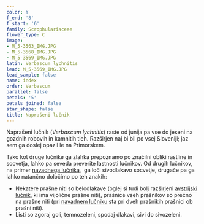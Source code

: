 ```yaml
---
color: Y
f_end: '8'
f_start: '6'
family: Scrophulariaceae
flower_type: C
image:
- M_5-3563_IMG.JPG
- M_5-3568_IMG.JPG
- M_5-3569_IMG.JPG
latin: Verbascum lychnitis
lead: M_5-3569_IMG.JPG
lead_sample: false
name: index
order: Verbascum
parallel: false
petals: '5'
petals_joined: false
star_shape: false
title: Naprašeni lučnik
---
```

Naprašeni lučnik (*Verbascum lychnitis*) raste od junija pa vse do jeseni na gozdnih robovih in kamnitih tleh. Razširjen naj bi bil po vsej Sloveniji; jaz sem ga doslej opazil le na Primorskem.

Tako kot druge lučnike ga zlahka prepoznamo po značilni obliki rastline in socvetja, lahko pa seveda preverite lastnosti lučnikov. Od drugih lučnikov, na primer [navadnega lučnika](../VerbascumPhlomoides(NavadniLucnik)/si_VerbascumPhlomoides(NavadniLucnik).asp),  ga loči sivodlakavo socvetje, drugače pa ga lahko natančno določimo po teh znakih:

-   Nekatere prašne niti so belodlakave (oglej si tudi bolj razširjeni [avstrijski lučnik](../VerbascumAustriacum(AvstrijskiLucnik)/si_VerbascumAustriacum(AvstrijskiLucnik).asp), ki ima vijolične prašne niti), prašnice vseh prašnikov so prečno na prašne niti (pri [navadnem lučniku](../VerbascumPhlomoides(NavadniLucnik)/si_VerbascumPhlomoides(NavadniLucnik).asp) sta pri dveh prašnikih prašnici ob prašni niti).
-   Listi so zgoraj goli, temnozeleni, spodaj dlakavi, sivi do sivozeleni.
